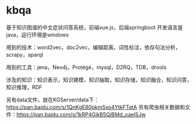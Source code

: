 # kbqa
基于知识图谱的中文症状问答系统，前端vue.js，后端springboot
开发语言是java，运行环境是windows

用到的技术：word2vec，doc2vec，编辑距离，词性标注，依存句法分析，scrapy，sparql

用到的工具：jena，Neo4j，Protégé，mysql，D2RQ，TDB，drools

涉及的知识：知识表示，知识建模，知识抽取，知识存储，知识融合，知识问答，知识推理，RDF

另有data文件，放在KGServer/data下：https://pan.baidu.com/s/1QnKgE80pkmSxo4YtkFTqtA
另有爬虫相关数据和文件：https://pan.baidu.com/s/1kRP4GikB5QiBMd_oaelSJw


 
 


